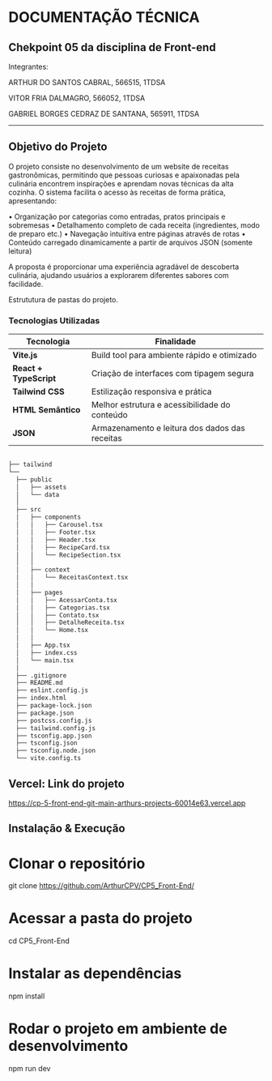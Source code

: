 # DOCUMENTAÇÃO TÉCNICA
## Chekpoint 05 da disciplina de Front-end

Integrantes:

ARTHUR DO SANTOS CABRAL, 566515, 1TDSA

VITOR FRIA DALMAGRO, 566052, 1TDSA

GABRIEL BORGES CEDRAZ DE SANTANA, 565911, 1TDSA

---

## Objetivo do Projeto

O projeto consiste no desenvolvimento de um website de receitas gastronômicas, permitindo que pessoas curiosas e apaixonadas pela culinária encontrem inspirações e aprendam novas técnicas da alta cozinha. O sistema facilita o acesso às receitas de forma prática, apresentando:

• Organização por categorias como entradas, pratos principais e sobremesas
• Detalhamento completo de cada receita (ingredientes, modo de preparo etc.)
• Navegação intuitiva entre páginas através de rotas
• Conteúdo carregado dinamicamente a partir de arquivos JSON (somente leitura)

A proposta é proporcionar uma experiência agradável de descoberta culinária, ajudando usuários a explorarem diferentes sabores com facilidade.

Estrututura de pastas do projeto.


### Tecnologias Utilizadas

| Tecnologia | Finalidade |
|----------|------------|
| **Vite.js** | Build tool para ambiente rápido e otimizado |
| **React + TypeScript** | Criação de interfaces com tipagem segura |
| **Tailwind CSS** | Estilização responsiva e prática |
| **HTML Semântico** | Melhor estrutura e acessibilidade do conteúdo |
| **JSON** | Armazenamento e leitura dos dados das receitas |

```md

├── tailwind
└──
  ├── public
  │   ├── assets
  │   └── data
  │
  ├── src
  │   ├── components
  │   │   ├── Carousel.tsx
  │   │   ├── Footer.tsx
  │   │   ├── Header.tsx
  │   │   ├── RecipeCard.tsx
  │   │   └── RecipeSection.tsx
  │   │
  │   ├── context
  │   │   └── ReceitasContext.tsx
  │   │
  │   ├── pages
  │   │   ├── AcessarConta.tsx
  │   │   ├── Categorias.tsx
  │   │   ├── Contato.tsx
  │   │   ├── DetalheReceita.tsx
  │   │   └── Home.tsx
  │   │
  │   ├── App.tsx
  │   ├── index.css
  │   └── main.tsx
  │
  ├── .gitignore
  ├── README.md
  ├── eslint.config.js
  ├── index.html
  ├── package-lock.json
  ├── package.json
  ├── postcss.config.js
  ├── tailwind.config.js
  ├── tsconfig.app.json
  ├── tsconfig.json
  ├── tsconfig.node.json
  └── vite.config.ts
```
## Vercel: Link do projeto
https://cp-5-front-end-git-main-arthurs-projects-60014e63.vercel.app

## Instalação & Execução

# Clonar o repositório
git clone https://github.com/ArthurCPV/CP5_Front-End/

# Acessar a pasta do projeto
cd CP5_Front-End

# Instalar as dependências
npm install

# Rodar o projeto em ambiente de desenvolvimento
npm run dev



